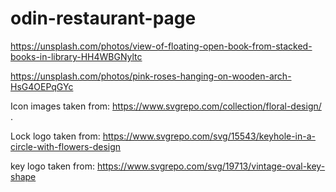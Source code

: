 # odin-restaurant-page

https://unsplash.com/photos/view-of-floating-open-book-from-stacked-books-in-library-HH4WBGNyltc

https://unsplash.com/photos/pink-roses-hanging-on-wooden-arch-HsG4OEPqGYc

Icon images taken from: https://www.svgrepo.com/collection/floral-design/ .

Lock logo taken from: https://www.svgrepo.com/svg/15543/keyhole-in-a-circle-with-flowers-design

key logo taken from: https://www.svgrepo.com/svg/19713/vintage-oval-key-shape